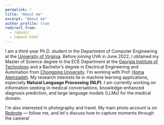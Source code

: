 ```yaml
---
permalink: /
title: "About me"
excerpt: "About me"
author_profile: true
redirect_from: 
  - /about/
  - /about.html
---
```

I am a third-year Ph.D. student in the Department of Computer Engineering at the [University of Virginia](https://engineering.virginia.edu/labs-groups/link-lab). Before joining UVA in June 2022, I obtained my Master of Science degree in the ECE Department at the [Georgia Institute of Technology](https://www.gatech.edu/) and a Bachelor’s degree in Electrical Engineering and Automation from [Chongqing University](http://english.cqu.edu.cn/). I'm working with Prof. [Homa Alemzadeh](https://homa-alem.github.io/index.html). My research interests lie in machine learning applications, especially **Natural Language Processing (NLP)**. I am currently working on information seeking in medical conversations, knowledge-enhanced diagnosis prediction, and large language models (LLMs) for the medical domain.

I'm also interested in photography and travel. My main photo account is on [Rednote](https://www.xiaohongshu.com/user/profile/598330855e87e72a74bd33b1) — follow me, and let's discuss how to capture moments through the camera!